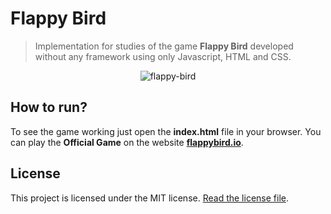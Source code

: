 # Flappy Bird

> Implementation for studies of the game **Flappy Bird** developed without any framework using only Javascript, HTML and CSS.

<div align='center'>

![flappy-bird](https://user-images.githubusercontent.com/38081852/65572333-26986a00-df3e-11e9-87ea-02226f47074e.gif)

</div>

## **How to run?**

To see the game working just open the **index.html** file in your browser. You can play the **Official Game** on the website **[flappybird.io](https://flappybird.io/)**.

## **License**

This project is licensed under the MIT license. [Read the license file](./LICENSE).